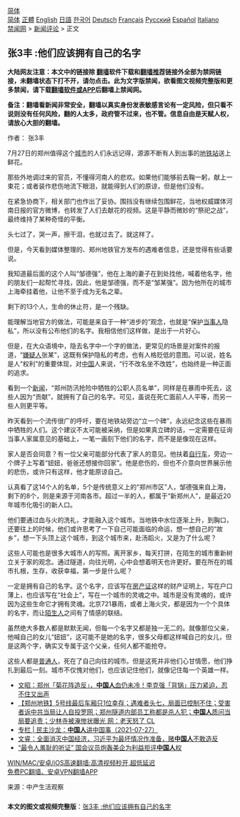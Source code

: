  <!-- 面包屑导航 --> <div class="breadcrumb"><!-- GTranslate: https://gtranslate.io/ -->  <div class="switcher notranslate">  <div class="selected">  <a href="#" onclick="return false;"> 简体</a>  </div>  <div class="option">  <a href="https://www.bannedbook.org" onclick="doGTranslate('zh-CN|zh-CN');jQuery('div.switcher div.selected a').html(jQuery(this).html());return false;" title="简体中文" class="nturl selected"> 简体</a>  <a href="https://www.bannedbook.org/zh-tw/" onclick="doGTranslate('zh-CN|zh-TW');jQuery('div.switcher div.selected a').html(jQuery(this).html());return false;" title="繁體中文" class="nturl"> 正體</a>  <a href="https://www.bannedbook.org/en/" onclick="doGTranslate('zh-CN|en');jQuery('div.switcher div.selected a').html(jQuery(this).html());return false;" title="English" class="nturl"> English</a>  <a href="https://www.bannedbook.org/ja/" onclick="doGTranslate('zh-CN|ja');jQuery('div.switcher div.selected a').html(jQuery(this).html());return false;" title="日本語" class="nturl"> 日語</a>  <a href="https://www.bannedbook.org/ko/" onclick="doGTranslate('zh-CN|ko');jQuery('div.switcher div.selected a').html(jQuery(this).html());return false;" title="한국어" class="nturl"> 한국어</a>  <a href="https://www.bannedbook.org/de/" onclick="doGTranslate('zh-CN|de');jQuery('div.switcher div.selected a').html(jQuery(this).html());return false;" title="Deutsch" class="nturl"> Deutsch</a>  <a href="https://www.bannedbook.org/fr/" onclick="doGTranslate('zh-CN|fr');jQuery('div.switcher div.selected a').html(jQuery(this).html());return false;" title="Français" class="nturl"> Français</a>  <a href="https://www.bannedbook.org/ru/" onclick="doGTranslate('zh-CN|ru');jQuery('div.switcher div.selected a').html(jQuery(this).html());return false;" title="Русский" class="nturl"> Русский</a>  <a href="https://www.bannedbook.org/es/" onclick="doGTranslate('zh-CN|es');jQuery('div.switcher div.selected a').html(jQuery(this).html());return false;" title="Español" class="nturl"> Español</a>  <a href="https://www.bannedbook.org/it/" onclick="doGTranslate('zh-CN|it');jQuery('div.switcher div.selected a').html(jQuery(this).html());return false;" title="Italiano" class="nturl"> Italiano</a>  </div>  </div>      <div class='breadcrumb-sub'><!-- Breadcrumb NavXT 6.3.0 --> <a href="https://www.bannedbook.org/" class="home">禁闻网</a> &gt; <a href="https://www.bannedbook.org/bnews/comments/" class="category">新闻评论</a> &gt; 正文</div></div><h2>张3丰 :他们应该拥有自己的名字</h2> <p class="notice"><b>大陆网友注意：本文中的链接除 <a href="https://github.com/bannedbook/fanqiang" >翻墙</a>软件下载和<a href="https://github.com/killgcd/justmysocks/blob/master/README.md">翻墙推荐</a>链接外全部为禁网链接，未翻墙状态下打不开，请勿点击。此为文字版禁闻，欲看图文视频完整版和更多禁闻，请下载<a href="https://github.com/bannedbook/fanqiang">翻墙软件或APP</a>后翻墙上禁闻网。</p><p>备注：翻墙看新闻非常安全，翻墙以真实身份发表敏感言论有一定风险，但只看不说则没有任何风险，翻的人太多，政府管不过来，也不管。信息自由是天赋人权，请放心大胆的翻墙。</b></p>  <div class="entry"> <p>作者： 张3丰</p> <p id="conimg">7月27日的郑州值得这个<a href="https://www.bannedbook.org/bnews/tag/%E5%9F%8E%E5%B8%82/" class="st_tag internal_tag" rel="tag" title="标签 城市 下的日志">城市</a>的人们永远记得，源源不断有人到出事的<a href="https://www.bannedbook.org/bnews/tag/%E5%9C%B0%E9%93%81%E7%AB%99/" class="st_tag internal_tag" rel="tag" title="标签 地铁站 下的日志">地铁站</a>送上鲜花。</p> <p>那些外地调过来的官员，不懂得河南人的悲欢。如果他们能够前去鞠一躬，献上一束花；或者装作悲伤地流下眼泪，就能得到人们的原谅，但是他们没有。</p> <p>在紧急协商下，相关部门也作出了妥协。围挡没有继续包围鲜花，当地权威媒体河南日报的官方微博，也转发了人们去献花的视频。这是平静而微妙的“祭祀之战”，最终维持了某种奇怪的平衡。</p> <p>头七过了，哭一声，擦干泪，也就过去了。就这样了。</p>  <p>但是，今天看到媒体整理的、郑州地铁官方发布的遇难者信息，还是觉得有些话要说。</p> <p>我知道最后面的这个人叫“邹德强”，他在上海的妻子在到处找他，喊着他名字，他的朋友们一起帮忙寻找，因此，他是邹德强，而不是“邹某强”。因为他所在的城市上海牵挂着他，让他不至于成为无名之辈。</p> <p>剩下的13个人，生命的休止符，是一个残缺。</p> <p>能理解当地官方的做法，可能是来自于一种“进步的”观念，也就是“保护<a href="https://www.bannedbook.org/bnews/tag/%E5%BD%93%E4%BA%8B%E4%BA%BA/" class="st_tag internal_tag" rel="tag" title="标签 当事人 下的日志">当事人</a>隐私”，所以没有公布他们的名字。我相信他们这样做，是出于一片好心。</p> <p>但是，在大众语境中，隐去名字中一个字的做法，更常见的场景是对案件的报道，“<a href="https://www.bannedbook.org/bnews/tag/%E5%AB%8C%E7%96%91%E4%BA%BA/" class="st_tag internal_tag" rel="tag" title="标签 嫌疑人 下的日志">嫌疑人</a>张某”，这既有保护隐私的考虑，也有人格贬低的意图。可以说，姓名是人“权利”的重要体现，对<span class='wp_keywordlink_affiliate'><a href="https://www.bannedbook.org/" title="中国" target="_blank">中国</a></span>人来说，“行不改名坐不改姓”，也始终是一种正面的追求。</p>  <p>看到一个<span class='wp_keywordlink_affiliate'><a href="https://www.bannedbook.org/" title="新闻">新闻</a></span>，“郑州防汛抢险中牺牲的公职人员名单”，同样是在暴雨中死去，这些人因为“贡献”，就拥有了自己的名字。可见，虽说在死亡面前人人平等，而另一些人则更平等。</p> <p>昨天看到一个流传很广的呼吁，要在地铁站旁边“立一个碑”，永远纪念这些在暴雨中牺牲的人们。这个建议不太可能被采纳，但是如果真立碑的话，一定需要在征询当事人家属意见的基础上，一笔一画刻下他们的名字，而不是是像现在这样。</p> <p>家人是否会同意？有一位父亲可能部分代表了家人的意见。他扶着<a href="https://www.bannedbook.org/bnews/tag/%e8%87%aa%e8%a1%8c%e8%bd%a6/" class="st_tag internal_tag" rel="tag" title="标签 自行车 下的日志">自行车</a>，旁边一个牌子上写着“妞妞，爸爸还想接你回家”。他是悲伤的，但也不介意向世界展示他的悲伤，或许只有这样，他才能原谅自己。</p> <p>认真看了这14个人的名单，5个是传统意义上的“郑州市区”人，邹德强来自上海，剩下的8个，则是来源于河南各市。超过一半的人，都属于“新郑州人”，是最近20年城市化吸引的新人口。</p> <p>他们要通过血与火的洗礼，才能融入这个城市。当地铁中水位逐渐上升，到胸口，还要往上的时候，他们或许思考了一下自己可能面临的命运，想一想自己的“故乡”，想一下头顶上这个城市，到这个城市来，赴汤蹈火，又是为了什么呢？</p>  <p>这些人可能也是很多大城市人的写照。离开家乡，每天打拼，在陌生的城市重新树立关于家的观念。通过隧道，向往光明，心中会想着明天也许更好。要在所在的城市扎根，生存，收获幸福，第一步是什么呢？</p> <p>一定是拥有自己的名字。这个名字，应该写在<a href="https://www.bannedbook.org/bnews/tag/%E6%88%BF%E4%BA%A7%E8%AF%81/" class="st_tag internal_tag" rel="tag" title="标签 房产证 下的日志">房产证</a>这样的财产证明上，写在户口薄上，也应该写在“社会上”，写在一个城市的灵魂之中。城市是没有灵魂的，或许因为这些生命它才拥有灵魂。北京721暴雨，或者上海火灾，都是因为一个个具体的名字，而让<a href="https://www.bannedbook.org/bnews/tag/%e9%99%8c%e7%94%9f%e4%ba%ba/" class="st_tag internal_tag" rel="tag" title="标签 陌生人 下的日志">陌生人</a>之间有了情感的联结。</p> <p>虽然绝大多数人都是默默无闻，但每一个名字又都是独一无二的。就像那位父亲，他喊自己的女儿“妞妞”，这可能不是她的名字，很多父母都这样喊自己的女儿，但是这两个字，确实又专属于这个父亲，任何人都不能抢夺。</p> <p>这些人都是<a href="https://www.bannedbook.org/bnews/tag/%E6%99%AE%E9%80%9A%E4%BA%BA/" class="st_tag internal_tag" rel="tag" title="标签 普通人 下的日志">普通人</a>，死在了自己向往的城市。但是这死并非他们心甘情愿，他们挣扎到最后一刻。城市不仅愧对他们，也应该记住他们，就像记住每一个英雄一样。</p> <ul class='op-related-articles' title='相关阅读'> <li><a href='https://www.bannedbook.org/bnews/cbnews/20210729/1596133.html' target='_blank'>文昭：郑州「菊花阵造反」，<b>中国人</b>血仍未冷！李克强「背锅」压力紧迫，忍不住又出声</a></li> <li><a href='https://www.bannedbook.org/bnews/bannedvideo/20210729/1596028.html' target='_blank'>【郑州地铁】5号线最后车厢只1位幸存；遇难者头七，局面已控制不住；受害者诉中共当局让人自投罗网；郑州隧道内部员工称都是杀人犯；<b>中国人</b>质问当局要追责；少林寺被淹惨状曝光 网：老天怒了 CL</a></li> <li><a href='https://www.bannedbook.org/bnews/ssgc/20210728/1595919.html' target='_blank'>专栏 | 民主沙龙：<b>中国人</b>讲中国事（2021-07-27）</a></li> <li><a href='https://www.bannedbook.org/bnews/bannedvideo/20210728/1595757.html' target='_blank'>文睿：全面消灭中国经济，习近平为最坏情况作准备，赌<b>中国人</b>不敢造反</a></li> <li><a href='https://www.bannedbook.org/bnews/renquan/20210728/1595654.html' target='_blank'>“最令人羞耻的听证” 国会议员炮轰美企为利益拒评<b>中国人</b>权</a></li> </ul> <p class="texttj"> <a href="https://github.com/bannedbook/fanqiang/wiki/V2ray%E6%9C%BA%E5%9C%BA" target="_blank">WIN/MAC/安卓/iOS高速翻墙:高清视频秒开,超低延迟</a><br/> <a href="https://github.com/bannedbook/fanqiang/wiki/%E7%A6%81%E9%97%BB%E7%BD%91%E5%AE%89%E5%8D%93%E7%BF%BB%E5%A2%99%E6%96%B0%E9%97%BBAPP" target="_blank">免费PC翻墙、安卓VPN翻墙APP</a></p> <p> 来源：中产生活观察 </p><a name='sharetosocial'></a>  <div style="margin-bottom:5px;padding-bottom:5px;clear:both"> <div id="archive-pix-1" class="banner-ads"> <!-- AuctionX Display platform tag START --> <div id="26318x728x90x621x_ADSLOT2" clicktrack="%%CLICK_URL_ESC%%"></div> <!-- AuctionX Display platform tag END --> </div> <div id="archive-pix-2" class="banner-ads"> <!-- AuctionX Display platform tag START --> <div id="26315x300x250x621x_ADSLOT2" clicktrack="%%CLICK_URL_ESC%%"></div> <!-- AuctionX Display platform tag END --> </div> </div>  <div id="archive-pix-1" class="banner-ads"> <!-- AuctionX Display platform tag START --> <div id="26318x728x90x621x_ADSLOT3" clicktrack="%%CLICK_URL_ESC%%"></div> <!-- AuctionX Display platform tag END --> </div> <div><b>本文的图文或视频完整版</b>：<a href='https://www.bannedbook.org/bnews/comments/20210729/1596245.html'>张3丰 :他们应该拥有自己的名字</a></div>  </div><!--END ENTRY--> 
